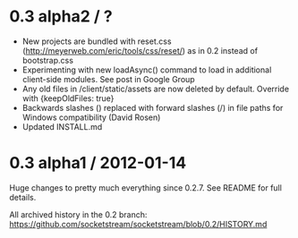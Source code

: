 0.3 alpha2 / ?
==============

* New projects are bundled with reset.css (http://meyerweb.com/eric/tools/css/reset/) as in 0.2 instead of bootstrap.css
* Experimenting with new loadAsync() command to load in additional client-side modules. See post in Google Group
* Any old files in /client/static/assets are now deleted by default. Override with {keepOldFiles: true}
* Backwards slashes (\) replaced with forward slashes (/) in file paths for Windows compatibility (David Rosen)
* Updated INSTALL.md


0.3 alpha1 / 2012-01-14
=======================

Huge changes to pretty much everything since 0.2.7. See README for full details.

All archived history in the 0.2 branch: https://github.com/socketstream/socketstream/blob/0.2/HISTORY.md
